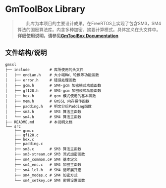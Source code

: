 # GmToolBox Library

> &emsp;&emsp;此库为本项目的主要设计成果。在FreeRTOS上实现了包含SM3，SM4算法的国密算法库。内含多种加密、摘要计算模式。具体定义在头文件中。**详细使用说明，请参见[GmToolBox Documentation](../../doc/GmSSL-Documentation.md)**

## 文件结构/说明

```
gmssl
├── include			# 库所使用的头文件
│   ├── endian.h	# 大小端RW、轮换等功能函数
│   ├── error.h		# 错误处理函数
│   ├── gcm.h		# SM4-gcm 加密模式功能函数
│   ├── gf128.h		# SM4-gcm 加密模式功能函数
│   ├── hex.h		# gcm 模式使用的基本函数
│   ├── mem.h		# GmSSL 内存操作函数
│   ├── padding.h	# 明文分组Padding函数
│   ├── sm3.h		# SM3 算法主函数
│   └── sm4.h		# SM4 算法主函数
├── README.md		# 本说明文档
└── src
    ├── gcm.c		
    ├── gf128.c
    ├── hex.c
    ├── padding.c
    ├── sm3.c		# SM3 算法主函数
    ├── sm3-stream.c# SM3 流式加密函数
    ├── sm4_common.c# SM4 基本定义
    ├── sm4_enc.c	# SM4 加密主函数
    ├── sm4_lcl.h	# SM4 循环展开宏
    ├── sm4_modes.c	# SM4 加密方式
    └── sm4_setkey.c# SM4 密钥设置函数
```

